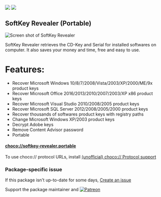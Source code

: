 [![](https://img.shields.io/chocolatey/v/softkey-revealer.portable?color=green&label=softkey-revealer.portable)](https://chocolatey.org/packages/softkey-revealer.portable) [![](https://img.shields.io/chocolatey/dt/softkey-revealer.portable)](https://chocolatey.org/packages/softkey-revealer.portable)

## SoftKey Revealer (Portable)

![Screen shot of SoftKey Revealer](https://sites.google.com/site/cakirbey/softkeyrevealer/ssskr.jpg)

SoftKey Revealer retrieves the CD-Key and Serial for installed softwares on computer. 
It also saves your money and time, free and easy to use.


Features:
=======
- Recover Microsoft Windows 10/8/7/2008/Vista/2003/XP/2000/ME/9x product keys
- Recover Microsoft Office 2016/2013/2010/2007/2003/XP x86 product keys
- Recover Microsoft Visual Studio 2010/2008/2005 product keys
- Recover Microsoft SQL Server 2012/2008/2005/2000 product keys
- Recover thousands of softwares product keys with registry paths
- Change Microsoft Windows XP/2003 product keys
- Decrypt Adobe keys
- Remove Content Advisor password
- Portable

#### [choco://softkey-revealer.portable](choco://softkey-revealer.portable)
To use choco:// protocol URLs, install [(unofficial) choco:// Protocol support ](https://chocolatey.org/packages/choco-protocol-support)

### Package-specific issue
If this package isn't up-to-date for some days, [Create an issue](https://github.com/tunisiano187/Chocolatey-packages/issues/new/choose)

Support the package maintainer and [![Patreon](https://cdn.jsdelivr.net/gh/tunisiano187/Chocolatey-packages@d15c4e19c709e7148588d4523ffc6dd3cd3c7e5e/icons/patreon.png)](https://www.patreon.com/bePatron?u=39585820)

